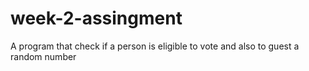 # week-2-assingment
A program that  check if a person is eligible to vote and also to guest a random number
